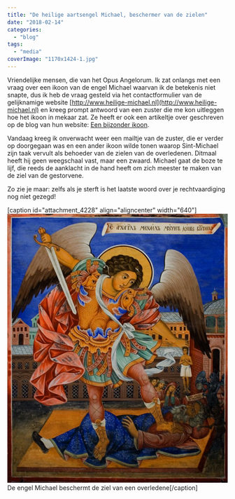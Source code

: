 ```yaml
---
title: "De heilige aartsengel Michael, beschermer van de zielen"
date: "2018-02-14"
categories: 
  - "blog"
tags: 
  - "media"
coverImage: "1170x1424-1.jpg"
---
```


Vriendelijke mensen, die van het Opus Angelorum. Ik zat onlangs met een vraag over een ikoon van de engel Michael waarvan ik de betekenis niet snapte, dus ik heb de vraag gesteld via het contactformulier van de gelijknamige website [http://www.heilige-michael.nl](http://www.heilige-michael.nl) en kreeg prompt antwoord van een zuster die me kon uitleggen hoe het ikoon in mekaar zat. Ze heeft er ook een artikeltje over geschreven op de blog van hun website: [Een bijzonder ikoon](http://www.heilige-michael.nl/st-michael/een-bijzondere-icoon/).

Vandaag kreeg ik onverwacht weer een mailtje van de zuster, die er verder op doorgegaan was en een ander ikoon wilde tonen waarop Sint-Michael zijn taak vervult als behoeder van de zielen van de overledenen. Ditmaal heeft hij geen weegschaal vast, maar een zwaard. Michael gaat de boze te lijf, die reeds de aanklacht in de hand heeft om zich meester te maken van de ziel van de gestorvene.

Zo zie je maar: zelfs als je sterft is het laatste woord over je rechtvaardiging nog niet gezegd!

\[caption id="attachment\_4228" align="aligncenter" width="640"\]![](images/1170x1424-841x1024.jpg) De engel Michael beschermt de ziel van een overledene\[/caption\]
